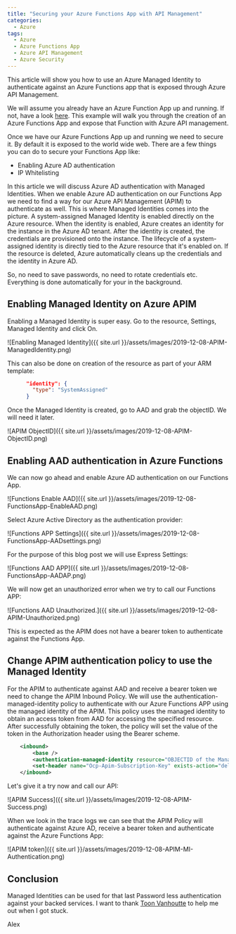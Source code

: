 ```yaml
---
title: "Securing your Azure Functions App with API Management"
categories:
  - Azure
tags:
  - Azure
  - Azure Functions App
  - Azure API Management
  - Azure Security
---
```


This article will show you how to use an Azure Managed Identity to authenticate against an Azure Functions app that is exposed through Azure API Management.

We will assume you already have an Azure Function App up and running. If not, have a look [here](https://docs.microsoft.com/bs-latn-ba/azure/azure-functions/functions-openapi-definition). This example will walk you through the creation of an Azure Functions App and expose that Function with Azure API management.

Once we have our Azure Functions App up and running we need to secure it. By default it is exposed to the world wide web. There are a few things you can do to secure your Functions App like:

* Enabling Azure AD authentication
* IP Whitelisting

In this article we will discuss Azure AD authentication with Managed Identities. When we enable Azure AD authentication on our Functions App we need to find a way for our Azure API Management (APIM) to authenticate as well.
This is where Managed Identities comes into the picture. A system-assigned Managed Identity is enabled directly on the Azure resource. When the identity is enabled, Azure creates an identity for the instance in the Azure AD tenant. After the identity is created, the credentials are provisioned onto the instance. The lifecycle of a system-assigned identity is directly tied to the Azure resource that it's enabled on. If the resource is deleted, Azure automatically cleans up the credentials and the identity in Azure AD.

So, no need to save passwords, no need to rotate credentials etc. Everything is done automatically for your in the background.

## Enabling Managed Identity on Azure APIM

Enabling a Managed Identity is super easy. Go to the resource, Settings, Managed Identity and click On.

![Enabling Managed Identity]({{ site.url }}/assets/images/2019-12-08-APIM-ManagedIdentity.png)

This can also be done on creation of the resource as part of your ARM template:

```Json
      "identity": {
        "type": "SystemAssigned"
      }

```

Once the Managed Identity is created, go to AAD and grab the objectID. We will need it later.

![APIM ObjectID]({{ site.url }}/assets/images/2019-12-08-APIM-ObjectID.png)

## Enabling AAD authentication in Azure Functions

We can now go ahead and enable Azure AD authentication on our Functions App.

![Functions Enable AAD]({{ site.url }}/assets/images/2019-12-08-FunctionsApp-EnableAAD.png)

Select Azure Active Directory as the authentication provider:

![Functions APP Settings]({{ site.url }}/assets/images/2019-12-08-FunctionsApp-AADsettings.png)

For the purpose of this blog post we will use Express Settings:

![Functions AAD APP]({{ site.url }}/assets/images/2019-12-08-FunctionsApp-AADAP.png)

We will now get an unauthorized error when we try to call our Functions APP:

![Functions AAD Unauthorized.]({{ site.url }}/assets/images/2019-12-08-APIM-Unauthorized.png)

This is expected as the APIM does not have a bearer token to authenticate against the Functions App.

## Change APIM authentication policy to use the Managed Identity

For the APIM to authenticate against AAD and receive a bearer token we need to change the APIM Inbound Policy. We will use the authentication-managed-identity policy to authenticate with our Azure Functions APP using the managed identity of the APIM. This policy uses the managed identity to obtain an access token from AAD for accessing the specified resource. After successfully obtaining the token, the policy will set the value of the token in the Authorization header using the Bearer scheme.

```XML
    <inbound>
        <base />
        <authentication-managed-identity resource="OBJECTID of the Managed Identity" ignore-error="false" />
        <set-header name="Ocp-Apim-Subscription-Key" exists-action="delete" />
    </inbound>
```

Let's give it a try now and call our API:

![APIM Success]({{ site.url }}/assets/images/2019-12-08-APIM-Success.png)

When we look in the trace logs we can see that the APIM Policy will authenticate against Azure AD, receive a bearer token and authenticate against the Azure Functions App:

![APIM token]({{ site.url }}/assets/images/2019-12-08-APIM-MI-Authentication.png)

## Conclusion

Managed Identities can be used for that last Password less authentication against your backed services. I want to thank [Toon Vanhoutte](https://toonvanhoutte.wordpress.com/) to help me out when I got stuck.

Alex
